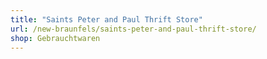 ```yaml
---
title: "Saints Peter and Paul Thrift Store"
url: /new-braunfels/saints-peter-and-paul-thrift-store/
shop: Gebrauchtwaren
---
```

